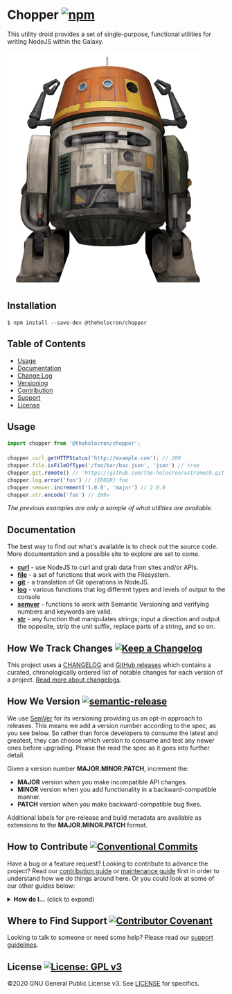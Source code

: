# Chopper [![npm](https://img.shields.io/npm/v/@theholocron/chopper)](https://www.npmjs.com/package/@theholocron/chopper)

This utility droid provides a set of single-purpose, functional utilities for writing NodeJS within the Galaxy.

[![C1-10P droid](./chopper.png)](https://starwars.fandom.com/wiki/C1-10P)

## Installation

```shell
$ npm install --save-dev @theholocron/chopper
```

## Table of Contents

* [Usage](#usage)
* [Documentation](#documentation)
* [Change Log](#how-we-track-changes)
* [Versioning](#how-we-version)
* [Contribution](#how-to-contribute)
* [Support](#where-to-find-suport)
* [License](#license)

## Usage

```javascript
import chopper from '@theholocron/chopper';

chopper.curl.getHTTPStatus('http://example.com'); // 200
chopper.file.isFileOfType('/foo/bar/baz.json', 'json') // true
chopper.git.remote() // 'https://github.com/the-holocron/astromech.git'
chopper.log.error('foo') // [ERROR] foo
chopper.semver.increment('1.0.0', 'major') // 2.0.0
chopper.str.encode('foo') // Zm9v
```

_The previous examples are only a sample of what utilities are available._

## Documentation

The best way to find out what's available is to check out the source code.  More documentation and a possible site to explore are set to come.

- [**curl**](./curl/README.md) - use NodeJS to curl and grab data from sites and/or APIs.
- [**file**](./file/README.md) - a set of functions that work with the Filesystem.
- [**git**](./git/README.md) - a translation of Git operations in NodeJS.
- [**log**](./log/README.md) - various functions that log different types and levels of output to the console
- [**semver**](./semver/README.md) - functions to work with Semantic Versioning and verifying numbers and keywords are valid.
- [**str**](./str/README.md) - any function that manipulates strings; input a direction and output the opposite, strip the unit suffix, replace parts of a string, and so on.

## How We Track Changes [![Keep a Changelog](https://img.shields.io/badge/Keep%20a%20Changelog-1.0.0-orange)](https://keepachangelog.com/en/1.0.0/)

This project uses a [CHANGELOG](./CHANGELOG.md) and [GitHub releases](https://help.github.com/en/github/administering-a-repository/about-releases) which contains a curated, chronologically ordered list of notable changes for each version of a project. [Read more about changelogs](https://keepachangelog.com/en/1.0.0/).

## How We Version [![semantic-release](https://img.shields.io/badge/%20%20%F0%9F%93%A6%F0%9F%9A%80-semantic--release-e10079.svg)](https://github.com/semantic-release/semantic-release)

We use [SemVer](https://semver.org/) for its versioning providing us an opt-in approach to releases. This means we add a version number according to the spec, as you see below. So rather than force developers to consume the latest and greatest, they can choose which version to consume and test any newer ones before upgrading. Please the read the spec as it goes into further detail.

Given a version number **MAJOR.MINOR.PATCH**, increment the:

* **MAJOR** version when you make incompatible API changes.
* **MINOR** version when you add functionality in a backward-compatible manner.
* **PATCH** version when you make backward-compatible bug fixes.

Additional labels for pre-release and build metadata are available as extensions to the **MAJOR.MINOR.PATCH** format.

## How to Contribute [![Conventional Commits](https://img.shields.io/badge/Conventional%20Commits-1.0.0-yellow.svg)](https://conventionalcommits.org)

Have a bug or a feature request? Looking to contribute to advance the project? Read our [contribution guide](../../github/CONTRIBUTING.md) or [maintenance guide](../../.github/MAINTAINING.md) first in order to understand how we do things around here. Or you could look at some of our other guides below:

<details>
  <summary><strong>How do I…</strong> (click to expand)</summary>

* [Ask or Say Something?](../../.github/SUPPORT.md)
  * [Request Support](../../.github/SUPPORT.md#request-support)
  * [Report an Error or Bug](../../.github/SUPPORT.md#report-an-error-or-bug)
  * [Request a Feature](../../.github/SUPPORT.md#request-a-feature)
* [Make Something?](../../.github/CONTRIBUTING.md)
  * [Setup the Project](../../.github/CONTRIBUTING.md#get-started)
  * [Create an Issue](../../.github/CONTRIBUTING.md#creating-a-good-issue)
  * [Create a Feature Request](../../.github/CONTRIBUTING.md#create-a-good-feature-request)
  * [Contribute Documentation](../../.github/CONTRIBUTING.md#contribute-to-documentation)
  * [Contribute Code](../../.github/CONTRIBUTING.md#create-a-pull-request)
  * [Join the Team](../../.github/CONTRIBUTING.md#join-the-team)
* [Manage Something](../../.github/MAINTAINING.md)
  * [Provide Support on Issues](../../.github/MAINTAINING.md#provide-support-on-issues)
  * [Label Issues](../../.github/MAINTAINING.md#label-issues)
  * [Clean Up Issues and PRs](../../.github/MAINTAINING.md#clean-up-issues-and-prs)
  * [Create a Pull Request](../../.github/MAINTAINING.md#create-a-pull-request)
  * [Review Pull Requests](../../.github/MAINTAINING.md#review-pull-requests)
  * [Merge Pull Requests](./.github/MAINTAINING.md#merge-pull-requests)
  * [Tag a Release](../../.github/MAINTAINING.md#tag-a-release)
  * [Release a Version](../../.github/MAINTAINING.md#release-a-version)

</details>

## Where to Find Support [![Contributor Covenant](https://img.shields.io/badge/Contributor%20Covenant-v2.0%20adopted-ff69b4.svg)](code_of_conduct.md)

Looking to talk to someone or need some help? Please read our [support guidelines](../../.github/SUPPORT.md).

## License [![License: GPL v3](https://img.shields.io/badge/License-GPLv3-blue.svg)](https://www.gnu.org/licenses/gpl-3.0)

©2020 GNU General Public License v3. See [LICENSE](../../LICENSE) for specifics.
